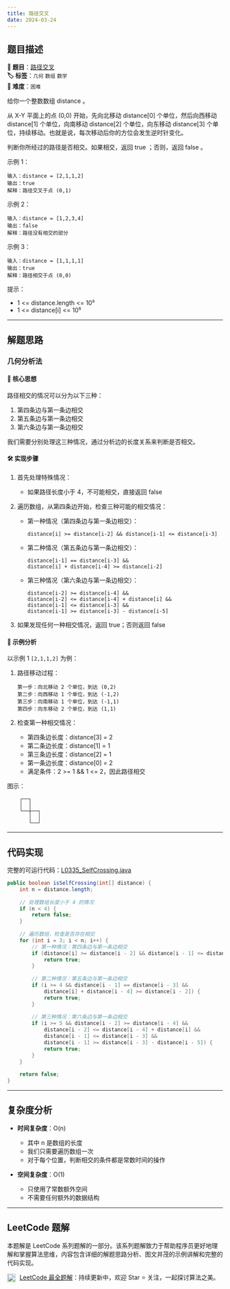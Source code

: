 ```yaml
---
title: 路径交叉
date: 2024-03-24
---
```


## 题目描述

**🔗 题目**：[路径交叉](https://leetcode.cn/problems/self-crossing/)  
**🏷️ 标签**：`几何` `数组` `数学`  
**🔴 难度**：`困难`  

给你一个整数数组 distance 。

从 X-Y 平面上的点 (0,0) 开始，先向北移动 distance[0] 个单位，然后向西移动 distance[1] 个单位，向南移动 distance[2] 个单位，向东移动 distance[3] 个单位，持续移动。也就是说，每次移动后你的方位会发生逆时针变化。

判断你所经过的路径是否相交。如果相交，返回 true ；否则，返回 false 。

示例 1：
```
输入：distance = [2,1,1,2]
输出：true
解释：路径交叉于点 (0,1)
```

示例 2：
```
输入：distance = [1,2,3,4]
输出：false
解释：路径没有相交的部分
```

示例 3：
```
输入：distance = [1,1,1,1]
输出：true
解释：路径相交于点 (0,0)
```

提示：
- 1 <= distance.length <= 10⁵
- 1 <= distance[i] <= 10⁵

---

## 解题思路

### 几何分析法

#### 📝 核心思想
路径相交的情况可以分为以下三种：
1. 第四条边与第一条边相交
2. 第五条边与第一条边相交
3. 第六条边与第一条边相交

我们需要分别处理这三种情况，通过分析边的长度关系来判断是否相交。

#### 🛠️ 实现步骤

1. 首先处理特殊情况：
   - 如果路径长度小于 4，不可能相交，直接返回 false

2. 遍历数组，从第四条边开始，检查三种可能的相交情况：

   - 第一种情况（第四条边与第一条边相交）：
     ```
     distance[i] >= distance[i-2] && distance[i-1] <= distance[i-3]
     ```

   - 第二种情况（第五条边与第一条边相交）：
     ```
     distance[i-1] == distance[i-3] && 
     distance[i] + distance[i-4] >= distance[i-2]
     ```

   - 第三种情况（第六条边与第一条边相交）：
     ```
     distance[i-2] >= distance[i-4] && 
     distance[i-2] <= distance[i-4] + distance[i] && 
     distance[i-1] <= distance[i-3] && 
     distance[i-1] >= distance[i-3] - distance[i-5]
     ```

3. 如果发现任何一种相交情况，返回 true；否则返回 false

#### 🧩 示例分析

以示例 1 `[2,1,1,2]` 为例：

1. 路径移动过程：
   ```
   第一步：向北移动 2 个单位，到达 (0,2)
   第二步：向西移动 1 个单位，到达 (-1,2)
   第三步：向南移动 1 个单位，到达 (-1,1)
   第四步：向东移动 2 个单位，到达 (1,1)
   ```

2. 检查第一种相交情况：
   - 第四条边长度：distance[3] = 2
   - 第二条边长度：distance[1] = 1
   - 第三条边长度：distance[2] = 1
   - 第一条边长度：distance[0] = 2
   - 满足条件：2 >= 1 && 1 <= 2，因此路径相交

图示：
```
    ┌──┐
    │  │
    └──┼──┐
       │  │
       └──┘
```

---

## 代码实现

完整的可运行代码：[L0335_SelfCrossing.java](../src/main/java/L0335_SelfCrossing.java)

```java
public boolean isSelfCrossing(int[] distance) {
    int n = distance.length;
    
    // 处理数组长度小于 4 的情况
    if (n < 4) {
        return false;
    }
    
    // 遍历数组，检查是否存在相交
    for (int i = 3; i < n; i++) {
        // 第一种情况：第四条边与第一条边相交
        if (distance[i] >= distance[i - 2] && distance[i - 1] <= distance[i - 3]) {
            return true;
        }
        
        // 第二种情况：第五条边与第一条边相交
        if (i >= 4 && distance[i - 1] == distance[i - 3] && 
            distance[i] + distance[i - 4] >= distance[i - 2]) {
            return true;
        }
        
        // 第三种情况：第六条边与第一条边相交
        if (i >= 5 && distance[i - 2] >= distance[i - 4] && 
            distance[i - 2] <= distance[i - 4] + distance[i] && 
            distance[i - 1] <= distance[i - 3] && 
            distance[i - 1] >= distance[i - 3] - distance[i - 5]) {
            return true;
        }
    }
    
    return false;
}
```

---

## 复杂度分析

- **时间复杂度**：O(n)
  - 其中 n 是数组的长度
  - 我们只需要遍历数组一次
  - 对于每个位置，判断相交的条件都是常数时间的操作

- **空间复杂度**：O(1)
  - 只使用了常数额外空间
  - 不需要任何额外的数据结构

---

## LeetCode 题解

本题解是 LeetCode 系列题解的一部分。该系列题解致力于帮助程序员更好地理解和掌握算法思维，内容包含详细的解题思路分析、图文并茂的示例讲解和完整的代码实现。

<img src="https://github.githubassets.com/images/modules/logos_page/GitHub-Mark.png" alt="GitHub" width="20" style="vertical-align: middle; margin-right: 5px"> [LeetCode 最全题解](https://github.com/LjyYano/LeetCode)：持续更新中，欢迎 Star ⭐️ 关注，一起探讨算法之美。 
